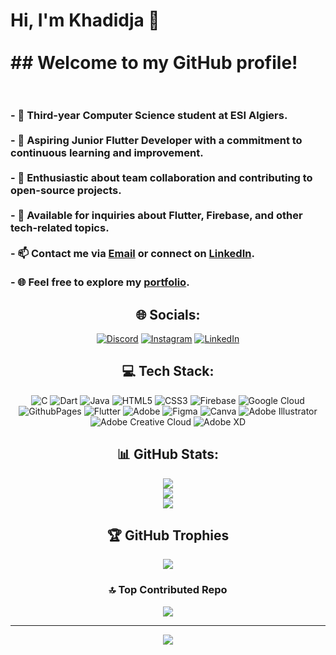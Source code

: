 
# Hi, I'm Khadidja 👋<br><br> ## Welcome to my GitHub profile!<br><br>
<h3>
  - 🔭 Third-year Computer Science student at ESI Algiers.<br><br>    
  - 🌱 Aspiring Junior Flutter Developer with a commitment to continuous learning and improvement.<br><br>      
  - 👯 Enthusiastic about team collaboration and contributing to open-source projects.<br><br>  
  - 💬 Available for inquiries about Flutter, Firebase, and other tech-related topics.<br><br>      
  - 📫 Contact me via <a href="mailto:khadidjadrf@gmail.com">Email</a> or connect on <a href="https://www.linkedin.com/in/djerfi-fatma/">LinkedIn</a>.<br><br>
  - 🌐 Feel free to explore my <a href="https://bento.me/fatmadjerfi">portfolio</a>.
</h3>

<div align="center">
  
## 🌐 Socials:
[![Discord](https://img.shields.io/badge/Discord-%237289DA.svg?logo=discord&logoColor=white)](https://discord.gg/khadidjadjerfi_33981) 
[![Instagram](https://img.shields.io/badge/Instagram-%23E4405F.svg?logo=Instagram&logoColor=white)](https://instagram.com/pseudeaa) 
[![LinkedIn](https://img.shields.io/badge/LinkedIn-%230077B5.svg?logo=linkedin&logoColor=white)](https://www.linkedin.com/in/djerfi-fatma/)

## 💻 Tech Stack:
![C](https://img.shields.io/badge/c-%2300599C.svg?style=for-the-badge&logo=c&logoColor=white) 
![Dart](https://img.shields.io/badge/dart-%230175C2.svg?style=for-the-badge&logo=dart&logoColor=white) 
![Java](https://img.shields.io/badge/java-%23ED8B00.svg?style=for-the-badge&logo=openjdk&logoColor=white) 
![HTML5](https://img.shields.io/badge/html5-%23E34F26.svg?style=for-the-badge&logo=html5&logoColor=white) 
![CSS3](https://img.shields.io/badge/css3-%231572B6.svg?style=for-the-badge&logo=css3&logoColor=white) 
![Firebase](https://img.shields.io/badge/firebase-%23039BE5.svg?style=for-the-badge&logo=firebase) 
![Google Cloud](https://img.shields.io/badge/GoogleCloud-%234285F4.svg?style=for-the-badge&logo=google-cloud&logoColor=white) 
![GithubPages](https://img.shields.io/badge/github%20pages-121013?style=for-the-badge&logo=github&logoColor=white) 
![Flutter](https://img.shields.io/badge/Flutter-%2302569B.svg?style=for-the-badge&logo=Flutter&logoColor=white) 
![Adobe](https://img.shields.io/badge/adobe-%23FF0000.svg?style=for-the-badge&logo=adobe&logoColor=white) 
![Figma](https://img.shields.io/badge/figma-%23F24E1E.svg?style=for-the-badge&logo=figma&logoColor=white) 
![Canva](https://img.shields.io/badge/Canva-%2300C4CC.svg?style=for-the-badge&logo=Canva&logoColor=white) 
![Adobe Illustrator](https://img.shields.io/badge/adobe%20illustrator-%23FF9A00.svg?style=for-the-badge&logo=adobe%20illustrator&logoColor=white) 
![Adobe Creative Cloud](https://img.shields.io/badge/Adobe%20Creative%20Cloud-DA1F26.svg?style=for-the-badge&logo=Adobe%20Creative%20Cloud&logoColor=white) 
![Adobe XD](https://img.shields.io/badge/Adobe%20XD-470137?style=for-the-badge&logo=Adobe%20XD&logoColor=#FF61F6)

## 📊 GitHub Stats:
![](https://github-readme-stats.vercel.app/api?username=fatmakhadidja&theme=dark&hide_border=false&include_all_commits=false&count_private=false)<br/>
![](https://github-readme-streak-stats.herokuapp.com/?user=fatmakhadidja&theme=dark&hide_border=false)<br/>
![](https://github-readme-stats.vercel.app/api/top-langs/?username=fatmakhadidja&theme=dark&hide_border=false&include_all_commits=false&count_private=false&layout=compact)

## 🏆 GitHub Trophies
![](https://github-profile-trophy.vercel.app/?username=fatmakhadidja&theme=radical&no-frame=false&no-bg=true&margin-w=4)

### 🔝 Top Contributed Repo
![](https://github-contributor-stats.vercel.app/api?username=fatmakhadidja&limit=5&theme=dark&combine_all_yearly_contributions=true)

---
[![](https://visitcount.itsvg.in/api?id=fatmakhadidja&icon=0&color=0)](https://visitcount.itsvg.in)

</div>

<!-- Proudly created with GPRM ( https://gprm.itsvg.in ) -->
